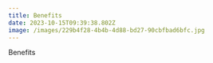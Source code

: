 ```yaml
---
title: Benefits
date: 2023-10-15T09:39:38.802Z
image: /images/229b4f28-4b4b-4d88-bd27-90cbfbad6bfc.jpg
---
```

Benefits